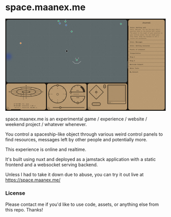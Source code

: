 # space.maanex.me

![screenshot](./.github/screenshot.png)

space.maanex.me is an experimental game / experience / website / weekend project / whatever whenever.

You control a spaceship-like object through various weird control panels to find resources, messages left by other people and potentially more.

This experience is online and realtime.

It's built using nuxt and deployed as a jamstack application with a static frontend and a websocket serving backend.

Unless I had to take it down due to abuse, you can try it out live at https://space.maanex.me/

### License

Please contact me if you'd like to use code, assets, or anything else from this repo. Thanks!
